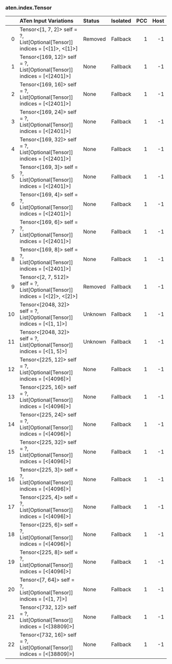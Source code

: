 ### aten.index.Tensor
|    | ATen Input Variations                                                            | Status   | Isolated   |   PCC |   Host |
|---:|:---------------------------------------------------------------------------------|:---------|:-----------|------:|-------:|
|  0 | Tensor<[1, 7, 2]> self = ?,<br>List[Optional[Tensor]] indices = [<[1]>, <[1]>]   | Removed  | Fallback   |     1 |     -1 |
|  1 | Tensor<[169, 12]> self = ?,<br>List[Optional[Tensor]] indices = [<[2401]>]       | None     | Fallback   |     1 |     -1 |
|  2 | Tensor<[169, 16]> self = ?,<br>List[Optional[Tensor]] indices = [<[2401]>]       | None     | Fallback   |     1 |     -1 |
|  3 | Tensor<[169, 24]> self = ?,<br>List[Optional[Tensor]] indices = [<[2401]>]       | None     | Fallback   |     1 |     -1 |
|  4 | Tensor<[169, 32]> self = ?,<br>List[Optional[Tensor]] indices = [<[2401]>]       | None     | Fallback   |     1 |     -1 |
|  5 | Tensor<[169, 3]> self = ?,<br>List[Optional[Tensor]] indices = [<[2401]>]        | None     | Fallback   |     1 |     -1 |
|  6 | Tensor<[169, 4]> self = ?,<br>List[Optional[Tensor]] indices = [<[2401]>]        | None     | Fallback   |     1 |     -1 |
|  7 | Tensor<[169, 6]> self = ?,<br>List[Optional[Tensor]] indices = [<[2401]>]        | None     | Fallback   |     1 |     -1 |
|  8 | Tensor<[169, 8]> self = ?,<br>List[Optional[Tensor]] indices = [<[2401]>]        | None     | Fallback   |     1 |     -1 |
|  9 | Tensor<[2, 7, 512]> self = ?,<br>List[Optional[Tensor]] indices = [<[2]>, <[2]>] | Removed  | Fallback   |     1 |     -1 |
| 10 | Tensor<[2048, 32]> self = ?,<br>List[Optional[Tensor]] indices = [<[1, 1]>]      | Unknown  | Fallback   |     1 |     -1 |
| 11 | Tensor<[2048, 32]> self = ?,<br>List[Optional[Tensor]] indices = [<[1, 5]>]      | Unknown  | Fallback   |     1 |     -1 |
| 12 | Tensor<[225, 12]> self = ?,<br>List[Optional[Tensor]] indices = [<[4096]>]       | None     | Fallback   |     1 |     -1 |
| 13 | Tensor<[225, 16]> self = ?,<br>List[Optional[Tensor]] indices = [<[4096]>]       | None     | Fallback   |     1 |     -1 |
| 14 | Tensor<[225, 24]> self = ?,<br>List[Optional[Tensor]] indices = [<[4096]>]       | None     | Fallback   |     1 |     -1 |
| 15 | Tensor<[225, 32]> self = ?,<br>List[Optional[Tensor]] indices = [<[4096]>]       | None     | Fallback   |     1 |     -1 |
| 16 | Tensor<[225, 3]> self = ?,<br>List[Optional[Tensor]] indices = [<[4096]>]        | None     | Fallback   |     1 |     -1 |
| 17 | Tensor<[225, 4]> self = ?,<br>List[Optional[Tensor]] indices = [<[4096]>]        | None     | Fallback   |     1 |     -1 |
| 18 | Tensor<[225, 6]> self = ?,<br>List[Optional[Tensor]] indices = [<[4096]>]        | None     | Fallback   |     1 |     -1 |
| 19 | Tensor<[225, 8]> self = ?,<br>List[Optional[Tensor]] indices = [<[4096]>]        | None     | Fallback   |     1 |     -1 |
| 20 | Tensor<[7, 64]> self = ?,<br>List[Optional[Tensor]] indices = [<[1, 7]>]         | None     | Fallback   |     1 |     -1 |
| 21 | Tensor<[732, 12]> self = ?,<br>List[Optional[Tensor]] indices = [<[38809]>]      | None     | Fallback   |     1 |     -1 |
| 22 | Tensor<[732, 16]> self = ?,<br>List[Optional[Tensor]] indices = [<[38809]>]      | None     | Fallback   |     1 |     -1 |


